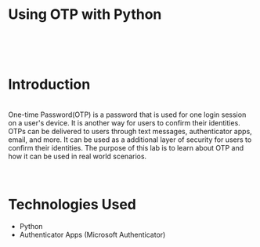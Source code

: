 # Using OTP with Python

<br>
<br>
<br>

# Introduction
<br>
One-time Password(OTP) is a password that is used for one login session on a user's device. It is another way for users to confirm their identities. OTPs can be delivered to users through text messages, authenticator apps, email, and more. It can be used as a additional layer of security for users to confirm their identities. The purpose of this lab is to learn about OTP and how it can be used in real world scenarios.

<br>
<br>
<br>

# Technologies Used

- Python
- Authenticator Apps (Microsoft Authenticator)




